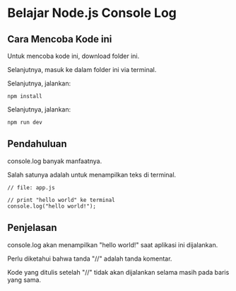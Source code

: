 # Belajar Node.js Console Log

## Cara Mencoba Kode ini

Untuk mencoba kode ini, download folder ini.

Selanjutnya, masuk ke dalam folder ini via terminal.

Selanjutnya, jalankan:

```
npm install
```

Selanjutnya, jalankan:

```
npm run dev
```

## Pendahuluan

console.log banyak manfaatnya.

Salah satunya adalah untuk menampilkan teks di terminal.

```
// file: app.js

// print "hello world" ke terminal
console.log("hello world!");
```

## Penjelasan

console.log akan menampilkan "hello world!" saat aplikasi ini dijalankan.

Perlu diketahui bahwa tanda "//" adalah tanda komentar.

Kode yang ditulis setelah "//" tidak akan dijalankan selama masih pada baris yang sama.

# 

